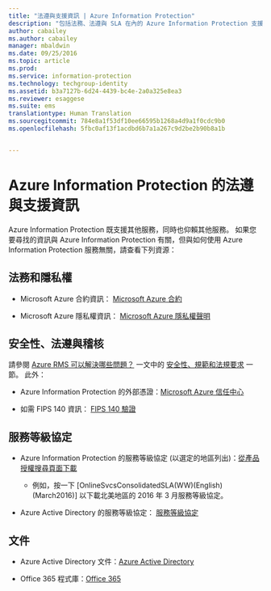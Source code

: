 ```yaml
---
title: "法遵與支援資訊 | Azure Information Protection"
description: "包括法務、法遵與 SLA 在內的 Azure Information Protection 支援資訊。"
author: cabailey
ms.author: cabailey
manager: mbaldwin
ms.date: 09/25/2016
ms.topic: article
ms.prod: 
ms.service: information-protection
ms.technology: techgroup-identity
ms.assetid: b3a7127b-6d24-4439-bc4e-2a0a325e8ea3
ms.reviewer: esaggese
ms.suite: ems
translationtype: Human Translation
ms.sourcegitcommit: 784e8a1f53df10ee66595b1268a4d9a1f0cdc9b0
ms.openlocfilehash: 5fbc0af13f1acdbd6b7a1a267c9d2be2b90b8a1b


---
```




# <a name="compliance-and-supporting-information-for-azure-information-protection"></a>Azure Information Protection 的法遵與支援資訊

Azure Information Protection 既支援其他服務，同時也仰賴其他服務。 如果您要尋找的資訊與 Azure Information Protection 有關，但與如何使用 Azure Information Protection 服務無關，請查看下列資源：

## <a name="legal-and-privacy"></a>法務和隱私權

- Microsoft Azure 合約資訊： [Microsoft Azure 合約](http://azure.microsoft.com/support/legal/subscription-agreement/)

- Microsoft Azure 隱私權資訊： [Microsoft Azure 隱私權聲明](http://azure.microsoft.com/support/legal/privacy-statement/)

## <a name="security-compliance-and-auditing"></a>安全性、法遵與稽核

請參閱 [Azure RMS 可以解決哪些問題？](../understand-explore/azure-rms-problems-it-solves.md) 一文中的 [安全性、規範和法規要求](../understand-explore/azure-rms-problems-it-solves.md#security-compliance-and-regulatory-requirements) 一節。 此外：

- Azure Information Protection 的外部憑證：[Microsoft Azure 信任中心](http://azure.microsoft.com/support/trust-center/)

- 如需 FIPS 140 資訊： [FIPS 140 驗證](https://technet.microsoft.com/library/security/cc750357.aspx)

## <a name="service-level-agreements"></a>服務等級協定

- Azure Information Protection 的服務等級協定 (以選定的地區列出)：[從產品授權搜尋頁面下載](http://microsoftvolumelicensing.com/DocumentSearch.aspx?Mode=3&amp;DocumentTypeId=37)

    - 例如，按一下 [OnlineSvcsConsolidatedSLA(WW)(English)(March2016)] 以下載北美地區的 2016 年 3 月服務等級協定。

-   Azure Active Directory 的服務等級協定： [服務等級協定](http://azure.microsoft.com/support/legal/sla/)

## <a name="documentation"></a>文件

- Azure Active Directory 文件：[Azure Active Directory](/active-directory/)

- Office 365 程式庫：[Office 365](http://technet.microsoft.com/library/dn127064%28v=office.14%29.aspx)




<!--HONumber=Sep16_HO4-->



